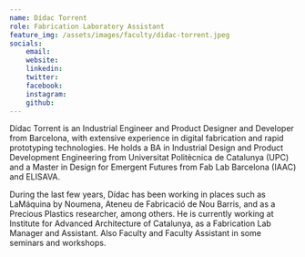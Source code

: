 ```yaml
---
name: Dídac Torrent
role: Fabrication Laboratory Assistant
feature_img: /assets/images/faculty/didac-torrent.jpeg
socials:
    email:
    website:
    linkedin:
    twitter:
    facebook:
    instagram:
    github:
---
```

Dídac Torrent is an Industrial Engineer and Product Designer and Developer from Barcelona, with extensive experience in digital fabrication and rapid prototyping technologies. He holds a BA in Industrial Design and Product Development Engineering from Universitat Politècnica de Catalunya (UPC) and a Master in Design for Emergent Futures from Fab Lab Barcelona (IAAC) and ELISAVA.

During the last few years, Dídac has been working in places such as LaMáquina by Noumena, Ateneu de Fabricació de Nou Barris, and as a Precious Plastics researcher, among others. He is currently working at Institute for Advanced Architecture of Catalunya, as a Fabrication Lab Manager and Assistant. Also Faculty and Faculty Assistant in some seminars and workshops.
